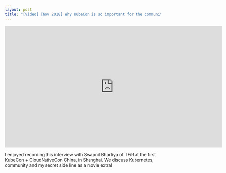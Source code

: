 ```yaml
---
layout: post
title: "[Video] [Nov 2018] Why KubeCon is so important for the community, KubeCon + CloudNativeCon China"
---
```


<iframe width="700px" height="394px" src="https://www.youtube.com/embed/L8SA77k1mBQ" frameborder="0" allow="accelerometer; autoplay; encrypted-media; gyroscope; picture-in-picture" allowfullscreen></iframe>

I enjoyed recording this interview with Swapnil Bhartiya of TFiR at the first KubeCon + CloudNativeCon China, in Shanghai. We discuss Kubernetes, community and my secret side line as a movie extra!
